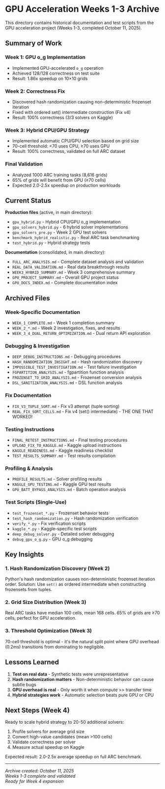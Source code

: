 # GPU Acceleration Weeks 1-3 Archive

This directory contains historical documentation and test scripts from the GPU acceleration project (Weeks 1-3, completed October 11, 2025).

## Summary of Work

### Week 1: GPU o_g Implementation
- Implemented GPU-accelerated `o_g` operation
- Achieved 128/128 correctness on test suite
- Result: 1.86x speedup on 10×10 grids

### Week 2: Correctness Fix
- Discovered hash randomization causing non-deterministic frozenset iteration
- Fixed with ordered set() intermediate construction (Fix v4)
- Result: 100% correctness (3/3 solvers on Kaggle)

### Week 3: Hybrid CPU/GPU Strategy
- Implemented automatic CPU/GPU selection based on grid size
- 70-cell threshold: <70 uses CPU, ≥70 uses GPU
- Result: 100% correctness, validated on full ARC dataset

### Final Validation
- Analyzed 1000 ARC training tasks (8,616 grids)
- 65% of grids will benefit from GPU (≥70 cells)
- Expected 2.0-2.5x speedup on production workloads

## Current Status

**Production files** (active, in main directory):
- `gpu_hybrid.py` - Hybrid CPU/GPU o_g implementation
- `gpu_solvers_hybrid.py` - 6 hybrid solver implementations  
- `gpu_solvers_pre.py` - Week 2 GPU test solvers
- `benchmark_hybrid_realistic.py` - Real ARC task benchmarking
- `test_hybrid.py` - Hybrid strategy tests

**Documentation** (consolidated, in main directory):
- `FULL_ARC_ANALYSIS.md` - Complete dataset analysis and validation
- `REAL_DATA_VALIDATION.md` - Real data breakthrough results
- `WEEK3_HYBRID_SUMMARY.md` - Week 3 comprehensive summary
- `GPU_PROJECT_SUMMARY.md` - Overall GPU project status
- `GPU_DOCS_INDEX.md` - Complete documentation index

## Archived Files

### Week-Specific Documentation
- `WEEK_1_COMPLETE.md` - Week 1 completion summary
- `WEEK_2_*.md` - Week 2 investigation, fixes, and results
- `WEEK_3_4_DUAL_RETURN_OPTIMIZATION.md` - Dual return API exploration

### Debugging & Investigation
- `DEEP_DEBUG_INSTRUCTIONS.md` - Debugging procedures
- `HASH_RANDOMIZATION_INSIGHT.md` - Hash randomization discovery
- `IMPOSSIBLE_TEST_INVESTIGATION.md` - Test failure investigation
- `FGPARTITION_ANALYSIS.md` - fgpartition function analysis
- `FROZENSET_TO_GRID_ANALYSIS.md` - Frozenset conversion analysis
- `DSL_SANITIZATION_ANALYSIS.md` - DSL function analysis

### Fix Documentation
- `FIX_V3_TUPLE_SORT.md` - Fix v3 attempt (tuple sorting)
- `REAL_FIX_SORT_CELLS.md` - Fix v4 (set() intermediate) - THE ONE THAT WORKED!

### Testing Instructions
- `FINAL_RETEST_INSTRUCTIONS.md` - Final testing procedures
- `UPLOAD_FIX_TO_KAGGLE.md` - Kaggle upload instructions
- `KAGGLE_READINESS.md` - Kaggle readiness checklist
- `TEST_RESULTS_SUMMARY.md` - Test results compilation

### Profiling & Analysis
- `PROFILE_RESULTS.md` - Solver profiling results
- `KAGGLE_GPU_TESTING.md` - Kaggle GPU test results
- `GPU_BATT_BYPASS_ANALYSIS.md` - Batch operation analysis

### Test Scripts (Single-Use)
- `test_frozenset_*.py` - Frozenset behavior tests
- `test_hash_randomization.py` - Hash randomization verification
- `verify_*.py` - Fix verification scripts
- `kaggle_*.py` - Kaggle-specific test scripts
- `deep_debug_solver.py` - Detailed solver debugging
- `debug_gpu_o_g.py` - GPU o_g debugging

## Key Insights

### 1. Hash Randomization Discovery (Week 2)
Python's hash randomization causes non-deterministic frozenset iteration order. Solution: Use `set()` as ordered intermediate when constructing frozensets from tuples.

### 2. Grid Size Distribution (Week 3)
Real ARC tasks have median 100 cells, mean 168 cells. 65% of grids are ≥70 cells, perfect for GPU acceleration.

### 3. Threshold Optimization (Week 3)
70-cell threshold is optimal - it's the natural split point where GPU overhead (0.2ms) transitions from dominating to negligible.

## Lessons Learned

1. **Test on real data** - Synthetic tests were unrepresentative
2. **Hash randomization matters** - Non-deterministic behavior can cause subtle bugs
3. **GPU overhead is real** - Only worth it when compute >> transfer time
4. **Hybrid strategies work** - Automatic selection beats pure GPU or CPU

## Next Steps (Week 4)

Ready to scale hybrid strategy to 20-50 additional solvers:
1. Profile solvers for average grid size
2. Convert high-value candidates (mean >100 cells)
3. Validate correctness per solver
4. Measure actual speedup on Kaggle

Expected result: 2.0-2.5x average speedup on full ARC benchmark.

---

*Archive created: October 11, 2025*  
*Weeks 1-3 complete and validated*  
*Ready for Week 4 expansion*
